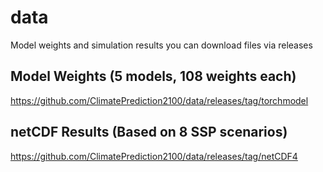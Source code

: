 # data
Model weights and simulation results
you can download files via releases

## Model Weights (5 models, 108 weights each)
https://github.com/ClimatePrediction2100/data/releases/tag/torchmodel

## netCDF Results (Based on 8 SSP scenarios)
https://github.com/ClimatePrediction2100/data/releases/tag/netCDF4
